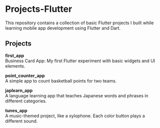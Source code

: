 # Projects-Flutter

This repository contains a collection of basic Flutter projects I built while learning mobile app development using Flutter and Dart.

## Projects

**first_app**  
Business Card App: My first Flutter experiment with basic widgets and UI elements.

**point_counter_app**  
A simple app to count basketball points for two teams.

**japlearn_app**  
A language learning app that teaches Japanese words and phrases in different categories.

**tunes_app**  
A music-themed project, like a xylophone. Each color button plays a different sound.
